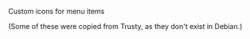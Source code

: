 Custom icons for menu items

(Some of these were copied from Trusty, as they don't exist in Debian.)
